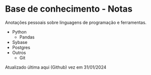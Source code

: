 # Base de conhecimento - Notas

Anotações pessoais sobre linguagens de programação e ferramentas.
- Python
    - Pandas
- Sybase
- Postgres
- Outros
    - Git

Atualizado última aqui (Github) vez em 31/01/2024